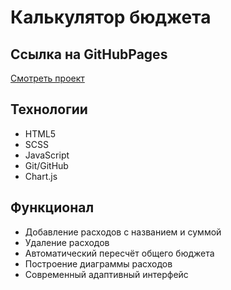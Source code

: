 # Калькулятор бюджета

## Ссылка на GitHubPages
[Смотреть проект](https://smirnov-dev-frontend.github.io/expense-tracker/)

## Технологии

- HTML5
- SCSS
- JavaScript
- Git/GitHub
- Chart.js

## Функционал
- Добавление расходов с названием и суммой
- Удаление расходов
- Автоматический пересчёт общего бюджета
- Построение диаграммы расходов
- Современный адаптивный интерфейс
